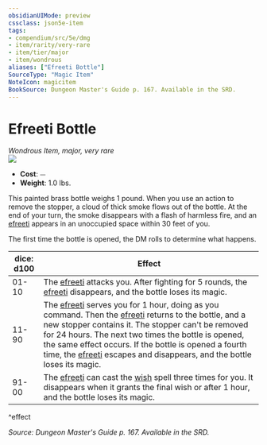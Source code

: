 ```yaml
---
obsidianUIMode: preview
cssclass: json5e-item
tags:
- compendium/src/5e/dmg
- item/rarity/very-rare
- item/tier/major
- item/wondrous
aliases: ["Efreeti Bottle"]
SourceType: "Magic Item"
NoteIcon: magicitem
BookSource: Dungeon Master's Guide p. 167. Available in the SRD.
---
```

# Efreeti Bottle
*Wondrous Item, major, very rare*  
![](/2-Mechanics/CLI/items/img/efreeti-bottle.webp#right)  

- **Cost**: ⏤
- **Weight**: 1.0 lbs.

This painted brass bottle weighs 1 pound. When you use an action to remove the stopper, a cloud of thick smoke flows out of the bottle. At the end of your turn, the smoke disappears with a flash of harmless fire, and an [efreeti](/2-Mechanics/CLI/bestiary/elemental/efreeti.md) appears in an unoccupied space within 30 feet of you.

The first time the bottle is opened, the DM rolls to determine what happens.

| dice: d100 | Effect |
|------------|--------|
| 01-10 | The [efreeti](/2-Mechanics/CLI/bestiary/elemental/efreeti.md) attacks you. After fighting for 5 rounds, the [efreeti](/2-Mechanics/CLI/bestiary/elemental/efreeti.md) disappears, and the bottle loses its magic. |
| 11-90 | The [efreeti](/2-Mechanics/CLI/bestiary/elemental/efreeti.md) serves you for 1 hour, doing as you command. Then the [efreeti](/2-Mechanics/CLI/bestiary/elemental/efreeti.md) returns to the bottle, and a new stopper contains it. The stopper can't be removed for 24 hours. The next two times the bottle is opened, the same effect occurs. If the bottle is opened a fourth time, the [efreeti](/2-Mechanics/CLI/bestiary/elemental/efreeti.md) escapes and disappears, and the bottle loses its magic. |
| 91-00 | The [efreeti](/2-Mechanics/CLI/bestiary/elemental/efreeti.md) can cast the [wish](/2-Mechanics/CLI/spells/wish.md) spell three times for you. It disappears when it grants the final wish or after 1 hour, and the bottle loses its magic. |
^effect

*Source: Dungeon Master's Guide p. 167. Available in the SRD.*